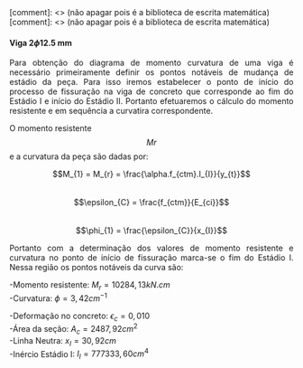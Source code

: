 <script src="https://polyfill.io/v3/polyfill.min.js?features=es6"></script> [comment]: <> (não apagar pois é a biblioteca de escrita matemática) <script id="MathJax-script" async src="https://cdn.jsdelivr.net/npm/mathjax@3/es5/tex-mml-chtml.js"></script> [comment]: <> (não apagar pois é a biblioteca de escrita matemática)

#### Viga 2$\phi$12.5 mm

<p style="text-align: justify;"> Para obtenção do diagrama de momento curvatura de uma viga é necessário primeiramente definir os pontos notáveis de mudança de estádio da peça. Para isso iremos estabelecer o ponto de início do processo de fissuração na viga de concreto que corresponde ao fim do Estádio I e início do Estádio II. Portanto efetuaremos o cálculo do momento resistente e em sequência a curvatira correspondente. </p> 

O momento resistente $$Mr$$ e a curvatura da peça são dadas por:

$$M_{1} = M_{r} = \frac{\alpha.f_{ctm}.I_{I}}{y_{t}}$$    
$$\epsilon_{C} = \frac{f_{ctm}}{E_{ci}}$$  
$$\phi_{1} = \frac{\epsilon_{C}}{x_{I}}$$  

<p style="text-align: justify;"> Portanto com a determinação dos valores de momento resistente e curvatura no ponto de início de fissuração marca-se o fim do Estádio I. Nessa região os pontos notáveis da curva são: </p> 

-Momento resistente: $M_{r} = 10284,13 kN.cm$  
-Curvatura: $\phi = 3,42 cm^{-1}$  

-Deformação no concreto: $\epsilon_{c} = 0,010 %$  
-Área da seção: $A_{c} = 2487,92 cm^{2}$  
-Linha Neutra: $x_{I} = 30,92 cm$  
-Inércio Estádio I: $I_{I} = 777333,60 cm^{4}$  
